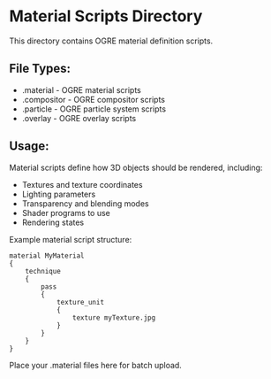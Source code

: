 # Material Scripts Directory

This directory contains OGRE material definition scripts.

## File Types:
- .material - OGRE material scripts
- .compositor - OGRE compositor scripts  
- .particle - OGRE particle system scripts
- .overlay - OGRE overlay scripts

## Usage:
Material scripts define how 3D objects should be rendered, including:
- Textures and texture coordinates
- Lighting parameters
- Transparency and blending modes
- Shader programs to use
- Rendering states

Example material script structure:
```
material MyMaterial
{
    technique
    {
        pass
        {
            texture_unit
            {
                texture myTexture.jpg
            }
        }
    }
}
```

Place your .material files here for batch upload.